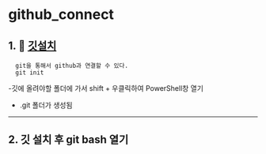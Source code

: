 # github_connect

## 1. 🛀 [깃설치](https://git-scm.com/download/win)

      git을 통해서 github과 연결할 수 있다.
      git init

-깃에 올려야할 폴더에 가서 shift + 우클릭하여 PowerShell창 열기




- .git 폴더가 생성됨
------------------
## 2. 깃 설치 후 git bash 열기



